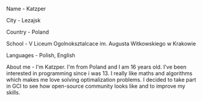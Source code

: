 Name -
Katzper

City -
Lezajsk

Country -
Poland

School -
V Liceum Ogolnoksztalcace im. Augusta Witkowskiego w Krakowie

Languages -
Polish, English

About me -
I'm Katzper. I'm from Poland and I am 16 years old. I've been interested in programming since i was 13. I really like maths and algorithms which makes me love solving optimalization problems. I decided to take part in GCI to see how open-source community looks like and to improve my skills.
